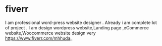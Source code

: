 # fiverr
I am professional word-press website designer . Already i am complete lot of project . I am design wordpress website,Landing page ,eCommerce website,Woocommerce website design very
https://www.fiverr.com/mhhuda_
